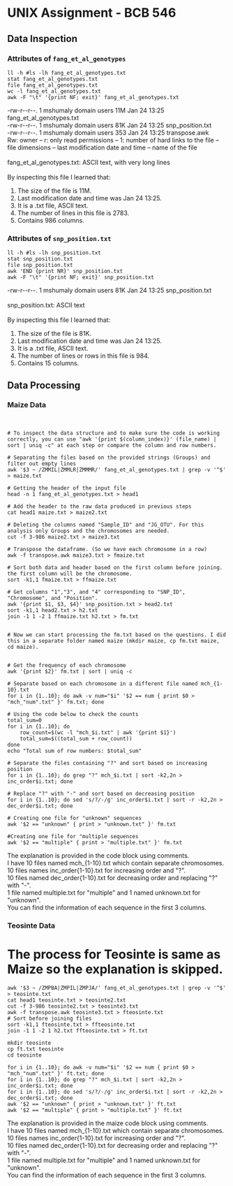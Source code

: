 # UNIX Assignment - BCB 546 


## Data Inspection
### Attributes of `fang_et_al_genotypes`

```
ll -h #ls -lh fang_et_al_genotypes.txt
stat fang_et_al_genotypes.txt
file fang_et_al_genotypes.txt
wc -l fang_et_al_genotypes.txt
awk -F "\t" '{print NF; exit}' fang_et_al_genotypes.txt
```
-rw-r--r--. 1 mshumaly domain users 11M Jan 24 13:25 fang_et_al_genotypes.txt
<br>
-rw-r--r--. 1 mshumaly domain users 81K Jan 24 13:25 snp_position.txt
<br>
-rw-r--r--. 1 mshumaly domain users 353 Jan 24 13:25 transpose.awk
<br>
Rw: owner – r: only read permissions – 1: number of hard links to the file – file dimensions – last modification date and time – name of the file
<br>
<br>
fang_et_al_genotypes.txt: ASCII text, with very long lines
<br>
<br>
By inspecting this file I learned that:
<br>
1. The size of the file is 11M. 
2. Last modification date and time was Jan 24 13:25. 
3. It is a .txt file, ASCII text. 
4. The number of lines in this file is 2783. 
5. Contains 986 columns. 

### Attributes of `snp_position.txt`

```
ll -h #ls -lh snp_position.txt
stat snp_position.txt
file snp_position.txt
awk 'END {print NR}' snp_position.txt
awk -F "\t" '{print NF; exit}' snp_position.txt
```
-rw-r--r--. 1 mshumaly domain users 81K Jan 24 13:25 snp_position.txt
<br>
<br>
snp_position.txt: ASCII text
<br>
<br>
By inspecting this file I learned that:
<br>
1. The size of the file is 81K. 
2. Last modification date and time was Jan 24 13:25. 
3. It is a .txt file, ASCII text. 
4. The number of lines or rows in this file is 984. 
5. Contains 15 columns. 


## Data Processing

### Maize Data
<br>

```
# To inspect the data structure and to make sure the code is working correctly, you can use "awk '{print $(column_index)}' (file_name) | sort | uniq -c" at each step or compare the column and row numbers.

# Separating the files based on the provided strings (Groups) and filter out empty lines
awk '$3 ~ /ZMMIL|ZMMLR|ZMMMR/' fang_et_al_genotypes.txt | grep -v '^$' > maize.txt

# Getting the header of the input file
head -n 1 fang_et_al_genotypes.txt > head1

# Add the header to the raw data produced in previous steps
cat head1 maize.txt > maize2.txt

# Deleting the columns named "Sample_ID" and "JG_OTU". For this analysis only Groups and the chromosomes are needed.
cut -f 3-986 maize2.txt > maize3.txt

# Transpose the dataframe. (So we have each chromosome in a row)
awk -f transpose.awk maize3.txt > fmaize.txt

# Sort both data and header based on the first column before joining. the first column will be the chromosome.
sort -k1,1 fmaize.txt > ffmaize.txt

# Get columns "1","3", and "4" corresponding to "SNP_ID", "Chromosome", and "Position".
awk '{print $1, $3, $4}' snp_position.txt > head2.txt
sort -k1,1 head2.txt > h2.txt
join -1 1 -2 1 ffmaize.txt h2.txt > fm.txt


# Now we can start processing the fm.txt based on the questions. I did this in a separate folder named maize (mkdir maize, cp fm.txt maize, cd maize).


# Get the frequency of each chromosome
awk '{print $2}' fm.txt | sort | uniq -c

# Separate based on each chromosome in a different file named mch_{1-10}.txt
for i in {1..10}; do awk -v num="$i" '$2 == num { print $0 > "mch_"num".txt" }' fm.txt; done

# Using the code below to check the counts
total_sum=0
for i in {1..10}; do
    row_count=$(wc -l "mch_$i.txt" | awk '{print $1}')
    total_sum=$((total_sum + row_count))
done
echo "Total sum of row numbers: $total_sum"

# Separate the files containing "?" and sort based on increasing position
for i in {1..10}; do grep "?" mch_$i.txt | sort -k2,2n > inc_order$i.txt; done

# Replace "?" with "-" and sort based on decreasing position 
for i in {1..10}; do sed 's/?/-/g' inc_order$i.txt | sort -r -k2,2n > dec_order$i.txt; done

# Creating one file for "unknown" sequences
awk '$2 == "unknown" { print > "unknown.txt" }' fm.txt

#Creating one file for "multiple sequences
awk '$2 == "multiple" { print > "multiple.txt" }' fm.txt
```

The explanation is provided in the code block using comments.
<br>
I have 10 files named mch_{1-10}.txt which contain separate chromosomes.
<br>
10 files names inc_order{1-10}.txt for increasing order and "?".
<br>
10 files named dec_order{1-10}.txt for decreasing order and replacing "?" with "-".
<br>
1 file named multiple.txt for "multiple" and 1 named unknown.txt for "unknown".
<br>
You can find the information of each sequence in the first 3 columns.



### Teosinte Data
# The process for Teosinte is same as Maize so the explanation is skipped.

```
awk '$3 ~ /ZMPBA|ZMPIL|ZMPJA/' fang_et_al_genotypes.txt | grep -v '^$' > teosinte.txt
cat head1 teosinte.txt > teosinte2.txt
cut -f 3-986 teosinte2.txt > teosinte3.txt
awk -f transpose.awk teosinte3.txt > fteosinte.txt
# Sort before joining files
sort -k1,1 fteosinte.txt > ffteosinte.txt
join -1 1 -2 1 h2.txt ffteosinte.txt > ft.txt

mkdir teosinte
cp ft.txt teosinte
cd teosinte

for i in {1..10}; do awk -v num="$i" '$2 == num { print $0 > "mch_"num".txt" }' ft.txt; done
for i in {1..10}; do grep "?" mch_$i.txt | sort -k2,2n > inc_order$i.txt; done
for i in {1..10}; do sed 's/?/-/g' inc_order$i.txt | sort -r -k2,2n > dec_order$i.txt; done
awk '$2 == "unknown" { print > "unknown.txt" }' ft.txt
awk '$2 == "multiple" { print > "multiple.txt" }' ft.txt
```

The explanation is provided in the maize code block using comments.
<br>
I have 10 files named mch_{1-10}.txt which contain separate chromosomes.
<br>
10 files names inc_order{1-10}.txt for increasing order and "?".
<br>
10 files named dec_order{1-10}.txt for decreasing order and replacing "?" with "-".
<br>
1 file named multiple.txt for "multiple" and 1 named unknown.txt for "unknown".
<br>
You can find the information of each sequence in the first 3 columns.
